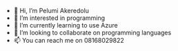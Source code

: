 - 👋 Hi, I’m Pelumi Akeredolu
- 👀 I’m interested in programming
- 🌱 I’m currently learning to use Azure
- 💞️ I’m looking to collaborate on programming languages
- 📫 You can reach me on 08168029822

<!---
Pelumia12/Pelumia12 is a ✨ special ✨ repository because its `README.md` (this file) appears on your GitHub profile.
You can click the Preview link to take a look at your changes.
--->
